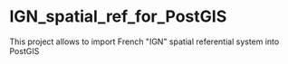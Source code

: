IGN_spatial_ref_for_PostGIS
===========================

This project allows to import French "IGN" spatial referential system into PostGIS
